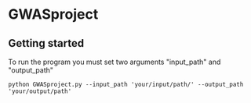 # GWASproject


## Getting started

To run the program you must set two arguments "input_path" and "output_path"

```
python GWASproject.py --input_path 'your/input/path/' --output_path 'your/output/path'
```

